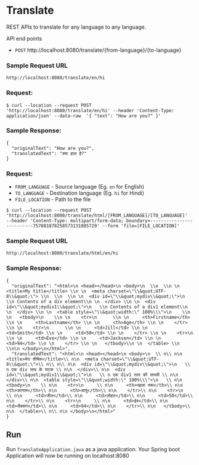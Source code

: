 # Translate

REST APIs to translate for any language to any language.

API end points 
- `POST` http://localhost:8080/translate/{from-language}/{to-language}

 ### Sample Request URL 
 `http://localhost:8080/translate/en/hi`

 ### Request:
  ```
  $ curl --location --request POST 'http://localhost:8080/translate/en/hi' --header 'Content-Type: application/json' --data-raw  '{ "text": "How are you?" }'
  ```
  
 ### Sample Response:
  ```
  {
    "originalText": "How are you?",
    "translatedText": "क्या हाल है?"
  }
  ```

 ### Request:
  - `FROM_LANGUAGE` - Source language (Eg. `en` for English)
  - `TO_LANGUAGE`   - Destination language (Eg. `hi` for Hindi)
  - `FILE_LOCATION` - Path to the file
  ```
  $ curl --location --request POST 'http://localhost:8080/translate/html/[FROM_LANGUAGE]/[TO_LANGUAGE]'  --header 'Content-Type: multipart/form-data; boundary=--------------------------757881878258573131885729' --form 'file=[FILE_LOCATION]'
  ```
 ### Sample Request URL
  `http://localhost:8080/translate/html/en/hi`
  
 ### Sample Response:
  ```
  {
    "originalText": "<html>\n <head></head>\n <body>\n  \\n  \\n \n  <title>My title</title> \\n \n  <meta charset=\"\\&quot;UTF-8\\&quot;\"> \\n  \\n  \\n \n  <div id=\"\\&quot;mydiv\\&quot;\">\n   \\n Contents of a div element\\n \n  </div> \\n \n  <div id=\"\\&quot;mydiv1\\&quot;\">\n   \\n Contents of a div1 element\\n \n  </div> \\n \n  <table style=\"\\&quot;width:\" 100%\\\">\n    \\n \n   <tbody>\n    \\n \n    <tr>\n      \\n \n     <th>Firstname</th> \\n \n     <th>Lastname</th> \\n \n     <th>Age</th> \\n \n    </tr> \\n \n    <tr>\n      \\n \n     <td>Jill</td> \\n \n     <td>Smith</td> \\n \n     <td>50</td> \\n \n    </tr> \\n \n    <tr>\n      \\n \n     <td>Eve</td> \\n \n     <td>Jackson</td> \\n \n     <td>94</td> \\n \n    </tr> \\n \n   </tbody>\\n \n  </table> \\n \\n\n </body>\n</html>",
    "translatedText": "<html>\n <head></head>\n <body>\n  \\ n\\ n\n  <title>मेरा शीर्षक</title>\\ n\n  <meta charset=\"\\&quot;UTF-8\\&quot;\">\\ n\\ n\\ n\n  <div id=\"\\&quot;mydiv\\&quot;\">\n   \\ n एक div तत्व के घटक \\ n\n  </div>\\ n\n  <div id=\"\\&quot;mydiv1\\&quot;\">\n   \\ n एक div1 तत्व की सामग्री \\ n\n  </div>\\ n\n  <table style=\"\\&quot;width:\" 100%\\\">\n   \\ n\n   <tbody>\n    \\ n\n    <tr>\n     \\ n\n     <th>पहला नाम</th>\\ n\n     <th>उपनाम</th>\\ n\n     <th>आयु</th>\\ n\n    </tr>\\ n\n    <tr>\n     \\ n\n     <td>जील</td>\\ n\n     <td>लोहार</td>\\ n\n     <td>50</td>\\ n\n    </tr>\\ n\n    <tr>\n     \\ n\n     <td>ईव</td>\\ n\n     <td>जैक्सन</td>\\ n\n     <td>94</td>\\ n\n    </tr>\\ n\n   </tbody>\\ n\n  </table>\\ n\\ n\n </body>\n</html>"
  }
  ```
  
## Run
  
Run `TranslateApplication.java` as a java application.
Your Spring boot Application will now be running on localhost:8080
  
